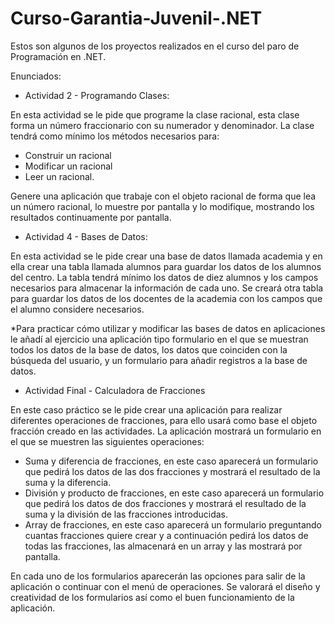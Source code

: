 # Curso-Garantia-Juvenil-.NET
Estos son algunos de los proyectos realizados en el curso del paro de Programación en .NET.

Enunciados:


- Actividad 2 - Programando Clases:

En esta actividad se le pide que programe la clase racional, esta clase forma un número fraccionario con su numerador y denominador. La clase tendrá como mínimo los métodos necesarios para:

- Construir un racional
- Modificar un racional
- Leer un racional.

Genere una aplicación que trabaje con el objeto racional de forma que lea un número racional, lo muestre por pantalla y lo modifique, mostrando los resultados continuamente por pantalla.


- Actividad 4 - Bases de Datos:

En esta actividad se le pide crear una base de datos llamada academia y en ella crear una tabla llamada alumnos para guardar los datos de los alumnos del centro. La tabla tendrá mínimo los datos de diez alumnos y los campos necesarios para almacenar la información de cada uno.  Se creará otra tabla para guardar los datos de los docentes de la academia con los campos que el alumno considere necesarios.

 *Para practicar cómo utilizar y modificar las bases de datos en aplicaciones le añadí al ejercicio una aplicación tipo formulario en el que se muestran todos los datos de la base de datos, los datos que coinciden con la búsqueda del usuario, y un formulario para añadir registros a la base de datos.


- Actividad Final - Calculadora de Fracciones

En este caso práctico se le pide crear una aplicación para realizar diferentes operaciones de fracciones, para ello usará como base el objeto fracción creado en las actividades. La aplicación mostrará un formulario en el que se muestren las siguientes operaciones:

- Suma  y diferencia de fracciones, en este caso aparecerá un formulario que pedirá los datos de las dos fracciones y mostrará el resultado de la suma y la diferencia.
- División y producto de fracciones, en este caso aparecerá un formulario que pedirá los datos de dos fracciones y mostrará el resultado de la suma y la división de las fracciones introducidas.
- Array de fracciones, en este caso aparecerá un formulario preguntando cuantas fracciones quiere crear y a continuación pedirá los datos de todas las fracciones, las almacenará en un array y las mostrará por pantalla.

En cada uno de los formularios aparecerán las opciones para salir de la aplicación o continuar con el menú de operaciones.
Se valorará el diseño y creatividad de los formularios así como el buen funcionamiento de la aplicación.
